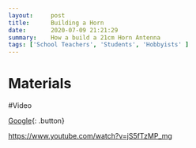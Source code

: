 ```yaml
---
layout:     post
title:      Building a Horn
date:       2020-07-09 21:21:29
summary:    How a build a 21cm Horn Antenna
tags: ['School Teachers', 'Students', 'Hobbyists' ]
---
```


# Materials 


#Video

[Google](http://www.google.com){: .button}

https://www.youtube.com/watch?v=jS5fTzMP_mg

